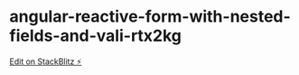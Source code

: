 # angular-reactive-form-with-nested-fields-and-vali-rtx2kg

[Edit on StackBlitz ⚡️](https://stackblitz.com/edit/angular-reactive-form-with-nested-fields-and-vali-rtx2kg)
